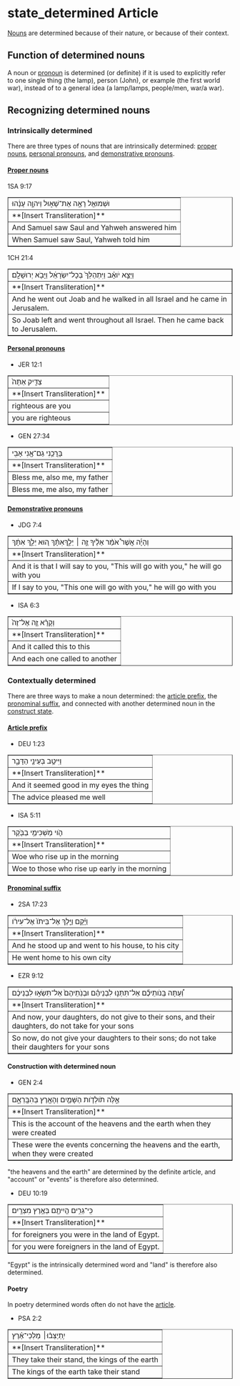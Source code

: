 # state_determined Article
[Nouns](https://git.door43.org/Door43/en-uhg/src/master/content/noun/02.md) are determined because of their nature, or because of their context.

## Function of determined nouns
A noun or [pronoun](https://git.door43.org/Door43/en-uhg/src/master/content/pronoun/02.md) is determined (or definite) if it is used to explicitly refer to one single thing (the lamp), person (John), or example (the first world war), instead of to a general idea (a lamp/lamps, people/men, war/a war).

## Recognizing determined nouns

### Intrinsically determined
There are three types of nouns that are intrinsically determined: [proper nouns](https://git.door43.org/Door43/en-uhg/src/master/content/noun_proper_name/02.md), [personal pronouns](https://git.door43.org/Door43/en-uhg/src/master/content/pronoun_personal/02.md), and [demonstrative pronouns](https://git.door43.org/Door43/en-uhg/src/master/content/pronoun_demonstrative/02.md).

#### [Proper nouns](https://git.door43.org/Door43/en-uhg/src/master/content/noun_proper_name/02.md)

1SA 9:17
<table border="1" class="docutils">
<colgroup>
<col width="100%" />
</colgroup>
<tbody valign="top">
<tr class="row-odd"><td>וּשְׁמוּאֵ֖ל רָאָ֣ה אֶת־שָׁא֑וּל וַיהוָ֣ה עָנָ֔הוּ</td>
</tr>
<tr class="row-even"><td>**[Insert Transliteration]**</td>
</tr>
<tr class="row-odd"><td>And Samuel saw Saul and Yahweh answered him</td>
</tr>
<tr class="row-even"><td>When Samuel saw Saul, Yahweh told him</td>
</tr>
</tbody>
</table>

1CH 21:4
<table border="1" class="docutils">
<colgroup>
<col width="100%" />
</colgroup>
<tbody valign="top">
<tr class="row-odd"><td>וַיֵּצֵ֣א יֹואָ֗ב וַיִּתְהַלֵּךְ֙ בְּכָל־יִשְׂרָאֵ֔ל וַיָּבֹ֖א יְרוּשָׁלִָֽם׃</td>
</tr>
<tr class="row-even"><td>**[Insert Transliteration]**</td>
</tr>
<tr class="row-odd"><td>And he went out Joab and he walked in all Israel and he came in Jerusalem.</td>
</tr>
<tr class="row-even"><td>So Joab left and went throughout all Israel. Then he came back to Jerusalem.</td>
</tr>
</tbody>
</table>

#### [Personal pronouns](https://git.door43.org/Door43/en-uhg/src/master/content/pronoun_personal/02.md)

* JER 12:1
<table border="1" class="docutils">
<colgroup>
<col width="100%" />
</colgroup>
<tbody valign="top">
<tr class="row-odd"><td>צַדִּ֤יק אַתָּה֙</td>
</tr>
<tr class="row-even"><td>**[Insert Transliteration]**</td>
</tr>
<tr class="row-odd"><td>righteous are you</td>
</tr>
<tr class="row-even"><td>you are righteous</td>
</tr>
</tbody>
</table>

* GEN 27:34
<table border="1" class="docutils">
<colgroup>
<col width="100%" />
</colgroup>
<tbody valign="top">
<tr class="row-odd"><td>בָּרֲכֵ֥נִי גַם־אָ֖נִי אָבִֽי</td>
</tr>
<tr class="row-even"><td>**[Insert Transliteration]**</td>
</tr>
<tr class="row-odd"><td>Bless me, also me, my father</td>
</tr>
<tr class="row-even"><td>Bless me, me also, my father</td>
</tr>
</tbody>
</table>

#### [Demonstrative pronouns](https://git.door43.org/Door43/en-uhg/src/master/content/pronoun_demonstrative/02.md)

* JDG 7:4
<table border="1" class="docutils">
<colgroup>
<col width="100%" />
</colgroup>
<tbody valign="top">
<tr class="row-odd"><td>וְהָיָ֡ה אֲשֶׁר֩ אֹמַ֨ר אֵלֶ֜יךָ זֶ֣ה ׀ יֵלֵ֣ךְאִתָּ֗ךְ ה֚וּא יֵלֵ֣ךְ אִתָּ֔ךְ</td>
</tr>
<tr class="row-even"><td>**[Insert Transliteration]**</td>
</tr>
<tr class="row-odd"><td>And it is that I will say to you, "This will go with you," he will go with you</td>
</tr>
<tr class="row-even"><td>If I say to you, "This one will go with you," he will go with you</td>
</tr>
</tbody>
</table>

* ISA 6:3
<table border="1" class="docutils">
<colgroup>
<col width="100%" />
</colgroup>
<tbody valign="top">
<tr class="row-odd"><td>וְקָרָ֨א זֶ֤ה אֶל־זֶה֙</td>
</tr>
<tr class="row-even"><td>**[Insert Transliteration]**</td>
</tr>
<tr class="row-odd"><td>And it called this to this</td>
</tr>
<tr class="row-even"><td>And each one called to another</td>
</tr>
</tbody>
</table>

### Contextually determined
There are three ways to make a noun determined: the [article prefix](https://git.door43.org/Door43/en-uhg/src/master/content/particle_definite_article/02.md), the [pronominal suffix](https://git.door43.org/Door43/en-uhg/src/master/content/suffix_pronominal/02.md), and connected with another determined noun in the [construct state](https://git.door43.org/Door43/en-uhg/src/master/content/state_construct/02.md).

#### [Article prefix](https://git.door43.org/Door43/en-uhg/src/master/content/particle_definite_article/02.md)

* DEU 1:23
<table border="1" class="docutils">
<colgroup>
<col width="100%" />
</colgroup>
<tbody valign="top">
<tr class="row-odd"><td>וַיִּיטַ֥ב בְּעֵינַ֖י הַדָּבָ֑ר</td>
</tr>
<tr class="row-even"><td>**[Insert Transliteration]**</td>
</tr>
<tr class="row-odd"><td>And it seemed good in my eyes the thing</td>
</tr>
<tr class="row-even"><td>The advice pleased me well</td>
</tr>
</tbody>
</table>

* ISA 5:11
<table border="1" class="docutils">
<colgroup>
<col width="100%" />
</colgroup>
<tbody valign="top">
<tr class="row-odd"><td>הֹ֛וי מַשְׁכִּימֵ֥י בַבֹּ֖קֶר</td>
</tr>
<tr class="row-even"><td>**[Insert Transliteration]**</td>
</tr>
<tr class="row-odd"><td>Woe who rise up in the morning</td>
</tr>
<tr class="row-even"><td>Woe to those who rise up early in the morning</td>
</tr>
</tbody>
</table>

#### [Pronominal suffix](https://git.door43.org/Door43/en-uhg/src/master/content/suffix_pronominal/02.md)

* 2SA 17:23
<table border="1" class="docutils">
<colgroup>
<col width="100%" />
</colgroup>
<tbody valign="top">
<tr class="row-odd"><td>וַיָּ֜קָם וַיֵּ֤לֶךְ אֶל‮‬־בֵּיתֹו֙ אֶל‮‬־עִירֹ֔ו</td>
</tr>
<tr class="row-even"><td>**[Insert Transliteration]**</td>
</tr>
<tr class="row-odd"><td>And he stood up and went to his house, to his city</td>
</tr>
<tr class="row-even"><td>He went home to his own city</td>
</tr>
</tbody>
</table>
	
* EZR 9:12
<table border="1" class="docutils">
<colgroup>
<col width="100%" />
</colgroup>
<tbody valign="top">
<tr class="row-odd"><td>וְ֠עַתָּה בְּֽנֹותֵיכֶ֞ם אַל־תִּתְּנ֣וּ לִבְנֵיהֶ֗ם וּבְנֹֽתֵיהֶם֙ אַל־תִּשְׂא֣וּ לִבְנֵיכֶ֔ם</td>
</tr>
<tr class="row-even"><td>**[Insert Transliteration]**</td>
</tr>
<tr class="row-odd"><td>And now, your daughters, do not give to their sons, and their daughters, do not take for your sons</td>
</tr>
<tr class="row-even"><td>So now, do not give your daughters to their sons; do not take their daughters for your sons</td>
</tr>
</tbody>
</table>

#### Construction with determined noun

* GEN 2:4
<table border="1" class="docutils">
<colgroup>
<col width="100%" />
</colgroup>
<tbody valign="top">
<tr class="row-odd"><td>אֵ֣לֶּה תֹולְדֹ֧ות הַשָּׁמַ֛יִם וְהָאָ֖רֶץ בְּהִבָּֽרְאָ֑ם</td>
</tr>
<tr class="row-even"><td>**[Insert Transliteration]**</td>
</tr>
<tr class="row-odd"><td>This is the account of the heavens and the earth when they were created</td>
</tr>
<tr class="row-even"><td>These were the events concerning the heavens and the earth, when they were created</td>
</tr>
</tbody>
</table>
"the heavens and the earth" are determined by the definite article, and "account" or "events" is therefore also determined.

* DEU 10:19
<table border="1" class="docutils">
<colgroup>
<col width="100%" />
</colgroup>
<tbody valign="top">
<tr class="row-odd"><td>כִּֽי־גֵרִ֥ים הֱיִיתֶ֖ם בְּאֶ֥רֶץ מִצְרָֽיִם׃</td>
</tr>
<tr class="row-even"><td>**[Insert Transliteration]**</td>
</tr>
<tr class="row-odd"><td>for foreigners you were in the land of Egypt.</td>
</tr>
<tr class="row-even"><td>for you were foreigners in the land of Egypt.</td>
</tr>
</tbody>
</table>
"Egypt" is the intrinsically determined word and "land" is therefore also determined.

#### Poetry
In poetry determined words often do not have the [article](https://git.door43.org/Door43/en-uhg/src/master/content/particle_definite_article/02.md).

* PSA 2:2
<table border="1" class="docutils">
<colgroup>
<col width="100%" />
</colgroup>
<tbody valign="top">
<tr class="row-odd"><td>יִ֥תְיַצְּב֨וּ׀ מַלְכֵי־אֶ֗רֶץ</td>
</tr>
<tr class="row-even"><td>**[Insert Transliteration]**</td>
</tr>
<tr class="row-odd"><td>They take their stand, the kings of the earth</td>
</tr>
<tr class="row-even"><td>The kings of the earth take their stand</td>
</tr>
</tbody>
</table>